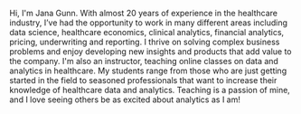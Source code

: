 Hi, I'm Jana Gunn. With almost 20 years of experience in the healthcare industry, I’ve had the opportunity to work in many different areas including data science, healthcare economics, clinical analytics, financial analytics, pricing, underwriting and reporting. I thrive on solving complex business problems and enjoy developing new insights and products that add value to the company. I'm also an instructor, teaching online classes on data and analytics in healthcare. My students range from those who are just getting started in the field to seasoned professionals that want to increase their knowledge of healthcare data and analytics. Teaching is a passion of mine, and I love seeing others be as excited about analytics as I am!

<!---
jggunn/jggunn is a ✨ special ✨ repository because its `README.md` (this file) appears on your GitHub profile.
You can click the Preview link to take a look at your changes.
--->
